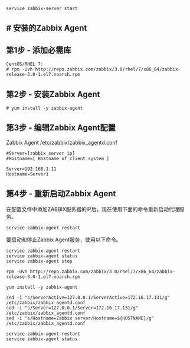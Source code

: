 ```
service zabbix-server start
```

## # 安装的Zabbix Agent



## 第1步 - 添加必需库

```
CentOS/RHEL 7:
# rpm -Uvh http://repo.zabbix.com/zabbix/3.0/rhel/7/x86_64/zabbix-release-3.0-1.el7.noarch.rpm

```

## 第2步 - 安装Zabbix Agent

```
# yum install -y zabbix-agent
```

## 第3步 - 编辑Zabbix Agent配置

Zabbix Agent /etc/zabbix/zabbix_agentd.conf

```
#Server=[zabbix server ip]
#Hostname=[ Hostname of client system ]

Server=192.168.1.11
Hostname=Server1
```

## 第4步 - 重新启动Zabbix Agent

在配置文件中添加ZABBIX服务器的IP后，现在使用下面的命令重新启动代理服务。

```
service zabbix-agent restart
```

要启动和停止Zabbix Agent服务，使用以下命令。

```
service zabbix-agent restart
service zabbix-agent status
service zabbix-agent stop
```



```
rpm -Uvh http://repo.zabbix.com/zabbix/3.0/rhel/7/x86_64/zabbix-release-3.0-1.el7.noarch.rpm

yum install -y zabbix-agent

sed -i "s/ServerActive=127.0.0.1/ServerActive=172.16.17.131/g" /etc/zabbix/zabbix_agentd.conf
sed -i "s/Server=127.0.0.1/Server=172.16.17.131/g" /etc/zabbix/zabbix_agentd.conf
sed -i "s/Hostname=Zabbix server/Hostname=${HOSTNAME}/g" /etc/zabbix/zabbix_agentd.conf

service zabbix-agent restart
service zabbix-agent status
```



